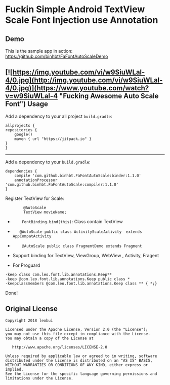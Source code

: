 
Fuckin Simple Android TextView Scale Font Injection use Annotation
=================

Demo
-------
This is the sample app in action:
https://github.com/binhbt/FaFontAutoScaleDemo


[![https://img.youtube.com/vi/w9SiuWLal-4/0.jpg](http://img.youtube.com/vi/w9SiuWLal-4/0.jpg)](https://www.youtube.com/watch?v=w9SiuWLal-4 "Fucking Awesome Auto Scale Font")
Usage
-------
Add a dependency to your all project `build.gradle`:

    allprojects {
    repositories {
        google()
        maven { url "https://jitpack.io" }
    }
    }

-------
Add a dependency to your 
`build.gradle`:

    dependencies {
		compile 'com.github.binhbt.FaFontAutoScale:binder:1.1.0'
		annotationProcessor 'com.github.binhbt.FaFontAutoScale:compiler:1.1.0'
    }


Register TextView for Scale:

```
        @AutoScale
        TextView movieName;
```
 - `    FontBinding.bind(this)`: Class contain TextView
 - `    @AutoScale
public class ActivityScaleActivity  extends AppCompatActivity `
 - `	@AutoScale
public class FragmentDemo extends Fragment`
 -  Support binding for TextView, ViewGroup, WebView , Activity, Fragent

 - For Proguard
 ```
 -keep class com.leo.font.lib.annotations.Keep**
-keep @com.leo.font.lib.annotations.Keep public class *
-keepclassmembers @com.leo.font.lib.annotations.Keep class ** { *;}
```
Done!
 

Original License
-------

    Copyright 2018 leobui

    Licensed under the Apache License, Version 2.0 (the "License");
    you may not use this file except in compliance with the License.
    You may obtain a copy of the License at

       http://www.apache.org/licenses/LICENSE-2.0

    Unless required by applicable law or agreed to in writing, software
    distributed under the License is distributed on an "AS IS" BASIS,
    WITHOUT WARRANTIES OR CONDITIONS OF ANY KIND, either express or implied.
    See the License for the specific language governing permissions and
    limitations under the License.



